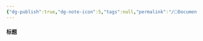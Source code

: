 ```yaml
---
{"dg-publish":true,"dg-note-icon":5,"tags":null,"permalink":"/🌕Document_文档/Templet_模板/Blog/","dgPassFrontmatter":true,"noteIcon":5,"created":"2024-09-01T10:50:52.900+08:00","updated":"2024-09-01T10:52:04.035+08:00"}
---
```


#### 标题
~~~
~~~